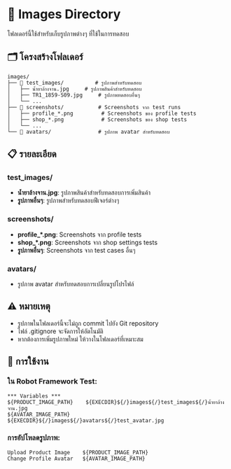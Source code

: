 # 📁 Images Directory

โฟลเดอร์นี้ใช้สำหรับเก็บรูปภาพต่างๆ ที่ใช้ในการทดสอบ

## 🗂️ โครงสร้างโฟลเดอร์

```
images/
├── 📁 test_images/          # รูปภาพสำหรับทดสอบ
│   ├── น้ำยาล้างจาน.jpg     # รูปภาพสินค้าสำหรับทดสอบ
│   ├── TR1_1859-S09.jpg     # รูปภาพทดสอบอื่นๆ
│   └── ...
├── 📁 screenshots/           # Screenshots จาก test runs
│   ├── profile_*.png         # Screenshots ของ profile tests
│   ├── shop_*.png            # Screenshots ของ shop tests
│   └── ...
└── 📁 avatars/               # รูปภาพ avatar สำหรับทดสอบ
```

## 📋 รายละเอียด

### test_images/
- **น้ำยาล้างจาน.jpg**: รูปภาพสินค้าสำหรับทดสอบการเพิ่มสินค้า
- **รูปภาพอื่นๆ**: รูปภาพสำหรับทดสอบฟีเจอร์ต่างๆ

### screenshots/
- **profile_*.png**: Screenshots จาก profile tests
- **shop_*.png**: Screenshots จาก shop settings tests
- **รูปภาพอื่นๆ**: Screenshots จาก test cases อื่นๆ

### avatars/
- รูปภาพ avatar สำหรับทดสอบการเปลี่ยนรูปโปรไฟล์

## ⚠️ หมายเหตุ

- รูปภาพในโฟลเดอร์นี้จะไม่ถูก commit ไปยัง Git repository
- ไฟล์ .gitignore จะจัดการให้อัตโนมัติ
- หากต้องการเพิ่มรูปภาพใหม่ ให้วางในโฟลเดอร์ที่เหมาะสม

## 🔧 การใช้งาน

### ใน Robot Framework Test:
```robot
*** Variables ***
${PRODUCT_IMAGE_PATH}    ${EXECDIR}${/}images${/}test_images${/}น้ำยาล้างจาน.jpg
${AVATAR_IMAGE_PATH}     ${EXECDIR}${/}images${/}avatars${/}test_avatar.jpg
```

### การอัปโหลดรูปภาพ:
```robot
Upload Product Image    ${PRODUCT_IMAGE_PATH}
Change Profile Avatar   ${AVATAR_IMAGE_PATH}
```
